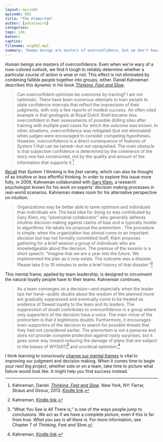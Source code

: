 ```yaml
---
layout: episode
episode: 002
title: "The Premortem"
author: [potatowire]
categories:
tags: jdm
banner:
caption:
filename: wtg002.mp3
summary: "Human beings are masters of overconfidence, but we don't have to accept defeat."
---
```


Human beings are masters of overconfidence. Even when we're wary of a rose-colored outlook, we find it tough to reliably determine whether a particular course of action is wise or not. This effect is not eliminated by combining fallible people together into groups, either. Daniel Kahneman describes this dynamic in his book [*Thinking, Fast and Slow*][1].

> Can overconfident optimism be overcome by training? I am not optimistic. There have been numerous attempts to train people to state confidence intervals that reflect the imprecision of their judgments, with only a few reports of modest success. An often cited example is that geologists at Royal Dutch Shell became less overconfident in their assessments of possible drilling sites after training with multiple past cases for which the outcome was known. In other situations, overconfidence was mitigated (but not eliminated) when judges were encouraged to consider competing hypotheses. However, overconfidence is a direct consequence of features of System 1 that can be tamed—but not vanquished. The main obstacle is that subjective confidence is determined by the coherence of the story one has constructed, not by the quality and amount of the information that supports it.[^1]

[Recall][4] that _System 1_ thinking is the _fast_ variety, which can also be thought of as intuitive or less effortful thinking. In order to explore this issue more fully, in 2009, Kahneman collaborated with [Gary Klein][5], a research psychologist known for his work on experts' decision making processes in real-world scenarios. Kahneman makes room for his alternative perspective on intuition.

> Organizations may be better able to tame optimism and individuals than individuals are. The best idea for doing so was contributed by Gary Klein, my “adversarial collaborator” who generally defends intuitive decision making against claims of bias and is typically hostile to algorithms. He labels his proposal the premortem . The procedure is simple: when the organization has almost come to an important decision but has not formally committed itself, Klein proposes gathering for a brief session a group of individuals who are knowledgeable about the decision. The premise of the session is a short speech: “Imagine that we are a year into the future. We implemented the plan as it now exists. The outcome was a disaster. Please take 5 to 10 minutes to write a brief history of that disaster.”[^2]

This mental frame, applied by team leadership, is designed to circumvent the natural loyalty people have to their teams. Kahneman continues,

> As a team converges on a decision—and especially when the leader tips her hand—public doubts about the wisdom of the planned move are gradually suppressed and eventually come to be treated as evidence of flawed loyalty to the team and its leaders. The suppression of doubt contributes to overconfidence in a group where only supporters of the decision have a voice. The main virtue of the premortem is that it legitimizes doubts. Furthermore, it encourages even supporters of the decision to search for possible threats that they had not considered earlier. The premortem is not a panacea and does not provide complete protection against nasty surprises, but it goes some way toward reducing the damage of plans that are subject to the biases of WYSIATI[^3] and uncritical optimism.[^4]

I think learning to consciously [change our mental frames][8] is vital to improving our judgment and decision making. When it comes time to begin your next big project, whether solo or on a team, take time to picture what failure would look like. It might help you find success instead.

[^1]:	Kahneman, Daniel. [*Thinking, Fast and Slow*][2]. New York, NY: Farrar, Straus and Giroux, 2013. [Kindle link][3].

[^2]:	Kahneman, [Kindle link][6].

[^3]:	"What You See is All There is," is one of the ways people jump to conclusions. We act as if we have a complete picture, even if this is far from true. _What you see is all there is_. For more information, see Chapter 7 of _Thinking, Fast and Slow_.

[^4]:	Kahneman, [Kindle link][7].

[1]:	https://www.amazon.com/dp/0374533555/?tag=potatowire-20
[2]:	https://www.amazon.com/dp/0374533555/?tag=potatowire-20
[3]:	http://a.co/gmAV10L
[4]:	http://with.thegra.in/flirting-with-absurdity
[5]:	https://en.wikipedia.org/wiki/Gary_A._Klein
[6]:	http://a.co/fK82KJm
[7]:	http://a.co/gxULkSE
[8]:	https://with.thegra.in/changing-frames
